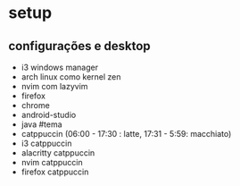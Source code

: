 # setup
## configurações e desktop
- i3 windows manager
- arch linux como kernel zen
- nvim com lazyvim
- firefox
- chrome
- android-studio
- java
#tema
- catppuccin (06:00 - 17:30 : latte, 17:31 - 5:59: macchiato)
- i3 catppuccin
- alacritty catppuccin
- nvim catppuccin
- firefox catppuccin
